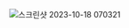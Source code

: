 ![스크린샷 2023-10-18 070321](https://github.com/GooDongWoo/algorithm_study/assets/59087923/8a4f8b81-9a13-43f5-a17c-52634fa0fa01)
